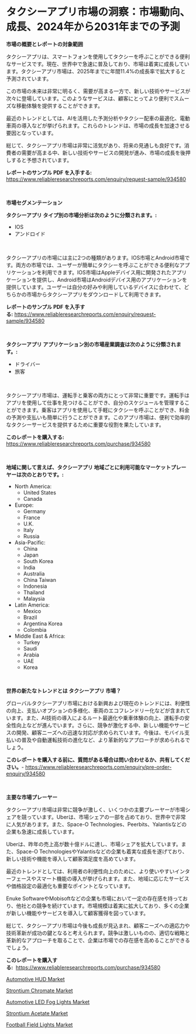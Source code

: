 <p><h1>タクシーアプリ市場の洞察：市場動向、成長、2024年から2031年までの予測</h1></p><p><strong>市場の概要とレポートの対象範囲</strong></p>
<p><p>タクシーアプリは、スマートフォンを使用してタクシーを呼ぶことができる便利なサービスです。現在、世界中で急速に普及しており、市場は着実に成長しています。タクシーアプリ市場は、2025年までに年間11.4%の成長率で拡大すると予測されています。</p><p>この市場の未来は非常に明るく、需要が高まる一方で、新しい技術やサービスが次々に登場しています。このようなサービスは、顧客にとってより便利でスムーズな移動体験を提供することができます。</p><p>最近のトレンドとしては、AIを活用した予測分析やタクシー配車の最適化、電動車両の導入などが挙げられます。これらのトレンドは、市場の成長を加速させる要因となっています。</p><p>総じて、タクシーアプリ市場は非常に活気があり、将来の見通しも良好です。消費者の需要が高まる中、新しい技術やサービスの開発が進み、市場の成長を後押しすると予想されています。</p></p>
<p><strong>レポートのサンプル PDF を入手する:</strong> <a href="https://www.reliableresearchreports.com/enquiry/request-sample/934580">https://www.reliableresearchreports.com/enquiry/request-sample/934580</a></p>
<p>&nbsp;</p>
<p><strong>市場セグメンテーション</strong></p>
<p><strong>タクシーアプリ タイプ別の市場分析は次のように分類されます。:</strong></p>
<p><ul><li>IOS</li><li>アンドロイド</li></ul></p>
<p>&nbsp;</p>
<p><p>タクシーアプリの市場には主に2つの種類があります。IOS市場とAndroid市場です。両方の市場では、ユーザーが簡単にタクシーを呼ぶことができる便利なアプリケーションを利用できます。IOS市場はAppleデバイス用に開発されたアプリケーションを提供し、Android市場はAndroidデバイス用のアプリケーションを提供しています。ユーザーは自分の好みや利用しているデバイスに合わせて、どちらかの市場からタクシーアプリをダウンロードして利用できます。</p></p>
<p><strong>レポートのサンプル PDF を入手する:</strong>&nbsp;<a href="https://www.reliableresearchreports.com/enquiry/request-sample/934580">https://www.reliableresearchreports.com/enquiry/request-sample/934580</a></p>
<p>&nbsp;</p>
<p><strong> タクシーアプリ アプリケーション別の市場産業調査は次のように分類されます。:</strong></p>
<p><ul><li>ドライバー</li><li>旅客</li></ul></p>
<p>&nbsp;</p>
<p><p>タクシーアプリ市場は、運転手と乗客の両方にとって非常に重要です。運転手はアプリを使用して仕事を見つけることができ、自分のスケジュールを管理することができます。乗客はアプリを使用して手軽にタクシーを呼ぶことができ、料金の予測や支払いも簡単に行うことができます。このアプリ市場は、便利で効率的なタクシーサービスを提供するために重要な役割を果たしています。</p></p>
<p><strong>このレポートを購入する:</strong>&nbsp; <a href="https://www.reliableresearchreports.com/purchase/934580">https://www.reliableresearchreports.com/purchase/934580</a></p>
<p>&nbsp;</p>
<p><strong>地域に関して言えば、タクシーアプリ 地域ごとに利用可能なマーケットプレーヤーは次のとおりです。:</strong></p>
<p><ul>
    <li>
        North America:
        <ul>
            <li>United States</li>
            <li>Canada</li>
        </ul>
    </li>
    <li>
        Europe:
        <ul>
            <li>Germany</li>
            <li>France</li>
            <li>U.K.</li>
            <li>Italy</li>
            <li>Russia</li>
        </ul>
    </li>
    <li>
        Asia-Pacific:
        <ul>
            <li>China</li>
            <li>Japan</li>
            <li>South Korea</li>
            <li>India</li>
            <li>Australia</li>
            <li>China Taiwan</li>
            <li>Indonesia</li>
            <li>Thailand</li>
            <li>Malaysia</li>
        </ul>
    </li>
    <li>
        Latin America:
        <ul>
            <li>Mexico</li>
            <li>Brazil</li>
            <li>Argentina Korea</li>
            <li>Colombia</li>
        </ul>
    </li>
    <li>
        Middle East & Africa:
        <ul>
            <li>Turkey</li>
            <li>Saudi</li>
            <li>Arabia</li>
            <li>UAE</li>
            <li>Korea</li>
        </ul>
    </li>
    </ul></p>
<p>&nbsp;</p>
<p><strong>世界の新たなトレンドとは タクシーアプリ 市場？</strong></p>
<p><p>グローバルタクシーアプリ市場における新興および現在のトレンドには、利便性の向上、支払いオプションの多様化、車両のエコフレンドリー化などが含まれています。また、AI技術の導入によるルート最適化や乗車体験の向上、運転手の安全性向上などが進んでいます。さらに、競争が激化する中、新しい機能やサービスの開発、顧客ニーズへの迅速な対応が求められています。今後は、モバイル支払いの普及や自動運転技術の進化など、より革新的なアプローチが求められるでしょう。</p></p>
<p><strong>このレポートを購入する前に、質問がある場合は問い合わせるか、共有してください。</strong>- <a href="https://www.reliableresearchreports.com/enquiry/pre-order-enquiry/934580">https://www.reliableresearchreports.com/enquiry/pre-order-enquiry/934580</a></p>
<p>&nbsp;</p>
<p><strong>主要な市場プレーヤー</strong></p>
<p><p>タクシーアプリ市場は非常に競争が激しく、いくつかの主要プレーヤーが市場シェアを競っています。Uberは、市場シェアの一部を占めており、世界中で非常に人気があります。また、Space-O Technologies、Peerbits、Yalantisなどの企業も急速に成長しています。</p><p>Uberは、昨年の売上高が数十億ドルに達し、市場シェアを拡大しています。また、Space-O TechnologiesやYalantisなどの企業も着実な成長を遂げており、新しい技術や機能を導入して顧客満足度を高めています。</p><p>最近のトレンドとしては、利用者の利便性向上のために、より使いやすいインターフェースやスマート機能の導入が挙げられます。また、地域に応じたサービスや価格設定の最適化も重要なポイントとなっています。</p><p>Enuke SoftwareやMobisoftなどの企業も市場において一定の存在感を持っており、他社との競争を続けています。市場規模は着実に拡大しており、多くの企業が新しい機能やサービスを導入して顧客獲得を図っています。</p><p>総じて、タクシーアプリ市場は今後も成長が見込まれ、顧客ニーズへの適応力や技術革新が成功の鍵となると考えられます。競争は激しいものの、適切な戦略と革新的なアプローチを取ることで、企業は市場での存在感を高めることができるでしょう。</p></p>
<p><strong>このレポートを購入する:</strong>&nbsp;&nbsp;<a href="https://www.reliableresearchreports.com/purchase/934580">https://www.reliableresearchreports.com/purchase/934580</a></p>
<p><p><a href="https://acidic-farm-354.notion.site/Automotive-HUD-Market-Size-Growing-and-Forecasted-for-period-from-2024-2031-and-provides-complete--c003d37546fd4a27a2ec09a9daf6be69">Automotive HUD Market</a></p><p><a href="https://view.publitas.com/reportprime-1/strontium-chromate-market-analysis-and-market-size-global-industry-overview-market-segmentation-and-forecast-2024-to-2031/">Strontium Chromate Market</a></p><p><a href="https://github.com/Sarissaschmalingtr6fz2739/Market-Research-Report-List-1/blob/main/automotive-led-fog-lights-market.md">Automotive LED Fog Lights Market</a></p><p><a href="https://view.publitas.com/reportprime-1/strontium-acetate-market-furnish-information-about-market-size-market-share-market-dynamics-and-projections-spanning-from-2024-to-2031/">Strontium Acetate Market</a></p><p><a href="https://github.com/jodemen/Market-Research-Report-List-1/blob/main/football-field-lights-market.md">Football Field Lights Market</a></p></p>